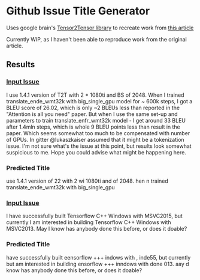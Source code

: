 # Github Issue Title Generator

Uses google brain's [Tensor2Tensor library](https://github.com/tensorflow/tensor2tensor) to recreate work from [this article](https://towardsdatascience.com/how-to-create-data-products-that-are-magical-using-sequence-to-sequence-models-703f86a231f8)

Currently WIP, as I haven't been able to reproduce work from the original article.

## Results

### [Input Issue](https://github.com/tensorflow/tensor2tensor/issues/518)

I use 1.4.1 version of T2T with 2 * 1080ti and BS of 2048. When I trained translate_ende_wmt32k with big_single_gpu model for ~ 600k steps, I got a BLEU score of 26.02, which is only ~2 BLEUs less than reported in the "Attention is all you need" paper. But when I use the same set-up and parameters to train translate_enfr_wmt32k model - I get around 33 BLEU after 1.4mln steps, which is whole 9 BLEU points less than result in the paper. Which seems somewhat too much to be compensated with number of GPUs. In gitter @lukaszkaiser assumed that it might be a tokenization issue. I'm not sure what's the issue at this point, but results look somewhat suspicious to me. Hope you could advise what might be happening here.

### Predicted Title

use 1.4.1 version of 22 with 2 wi  1080ti and   of 2048. hen n  trained translate_ende_wmt32k with big_single_gpu

### [Input Issue](https://github.com/tensorflow/tensorflow/issues/19126)

I have successfully built Tensorflow C++ Windows with MSVC2015, but currently I am interested in building Tensorflow C++ Windows with MSVC2013. May I know has anybody done this before, or does it doable?

### Predicted Title

have successfully built eensorflow +++ indows with , inde55, but currently but am interested in building ensorflow +++ inndows with done 013. aay d know has anybody done this before, or does it doable?
